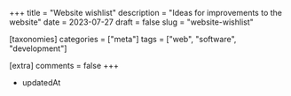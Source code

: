 +++
title = "Website wishlist"
description = "Ideas for improvements to the website"
date = 2023-07-27
draft = false
slug = "website-wishlist"

[taxonomies]
categories = ["meta"]
tags = ["web", "software", "development"]

[extra]
comments = false 
+++

- updatedAt
